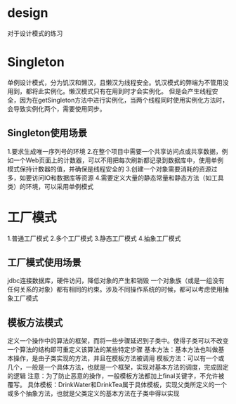 # design
对于设计模式的练习

# Singleton
单例设计模式，分为饥汉和懒汉，且懒汉为线程安全。饥汉模式的弊端为不管用没用到，都将此实例化。懒汉模式只有在用到时才会实例化。
但是会产生线程安全，因为在getSingleton方法中进行实例化，当两个线程同时使用实例化方法时，会导致实例化两个，需要使用同步。
## Singleton使用场景
1.要求生成唯一序列号的环境
2.在整个项目中需要一个共享访问点或共享数据，例如一个Web页面上的计数器，可以不用把每次刷新都记录到数据库中，使用单例模式保持计数器的值，并确保是线程安全的
3.创建一个对象需要消耗的资源过多，如要访问IO和数据库等资源
4.需要定义大量的静态常量和静态方法（如工具类）的环境，可以采用单例模式

# 工厂模式
1.普通工厂模式
2.多个工厂模式
3.静态工厂模式
4.抽象工厂模式
## 工厂模式使用场景
jdbc连接数据库，硬件访问，降低对象的产生和销毁
一个对象族（或是一组没有任何关系的对象）都有相同的约束。涉及不同操作系统的时候，都可以考虑使用抽象工厂模式

## 模板方法模式
定义一个操作中的算法的框架，而将一些步骤延迟到子类中。使得子类可以不改变一个算法的结构即可重定义该算法的某些特定步骤
基本方法：基本方法也叫做基本操作，是由子类实现的方法，并且在模板方法被调用
模板方法：可以有一个或几个，一般是一个具体方法，也就是一个框架，实现对基本方法的调度，完成固定的逻辑
注意：为了防止恶意的操作，一般模板方法都加上final关键字，不允许被覆写。
具体模板：DrinkWater和DrinkTea属于具体模板，实现父类所定义的一个或多个抽象方法，也就是父类定义的基本方法在子类中得以实现
